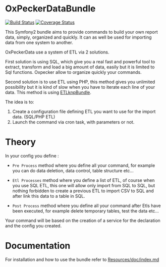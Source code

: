 OxPeckerDataBundle
============

[![Build Status](https://travis-ci.org/cifren/OxPeckerDataBundle.svg?branch=master)](https://travis-ci.org/cifren/OxPeckerDataBundle)
[![Coverage Status](https://coveralls.io/repos/github/cifren/OxPeckerDataBundle/badge.svg?branch=master)](https://coveralls.io/github/cifren/OxPeckerDataBundle?branch=master)

This Symfony2 bundle aims to provide commands to build your own report data, simply, 
organized and quickly. It can as well be used for importing data from one system to another.

OxPeckerData use a system of ETL via 2 solutions. 

First solution is using SQL, which give you a real fast and powerful tool to extract, 
transform and load a big amount of data, easily but it is limited to Sql functions. Oxpecker 
allow to organize quickly your commands.

Second solution is to use ETL using PHP, this method gives you unlimited possibility 
but it is kind of slow when you have to iterate each line of your data. This method is using [ETLknpBundle](https://github.com/docteurklein/php-etl).

The idea is to:

1. Create a configuration file defining ETL you want to use for the import data. (SQL/PHP ETL)
2. Launch the command via cron task, with parameters or not.


Theory
======

In your config you define :

- `Pre Process` method where you define all your command, for example you can do data 
deletion, data control, table structure etc...

- `Etl Processes` method where you define a list of ETL, of course when you use SQL ETL, 
this one will allow only import from SQL to SQL, but nothing forbidden to create a previous 
ETL to import CSV to SQL and after link this data to a table in SQL.
    
- `Post Process` method where you define all your command after Etls have been executed, 
for example delete temporary tables, test the data etc...

Your command will be based on the creation of a service for the declaration and the config you created.


Documentation
=============

For installation and how to use the bundle refer to [Resources/doc/index.md](Resources/doc/index.md)
